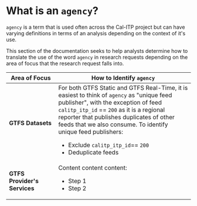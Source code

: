# What is an `agency`?
`agency` is a term that is used often across the Cal-ITP project but can have varying definitions in terms of an analysis depending on the context of it's use.

This section of the documentation seeks to help analysts determine how to translate the use of the word `agency` in research requests depending on the area of focus that the research request falls into.

| <span style="white-space: nowrap;">Area of Focus</span> | How to Identify `agency` |
| -------- | -------- |
| **GTFS Datasets** | For both GTFS Static and GTFS Real-Time, it is easiest to think of `agency` as "unique feed publisher", with the exception of feed `calitp_itp_id` == `200` as it is a regional reporter that publishes duplicates of other feeds that we also consume. To identify unique feed publishers: <ul><li>Exclude `calitp_itp_id`== `200`</li><li>Deduplicate feeds</li></ul> |
| **GTFS Provider's Services** | Content content content: <ul><li>Step 1</li><li>Step 2</li></ul> |

